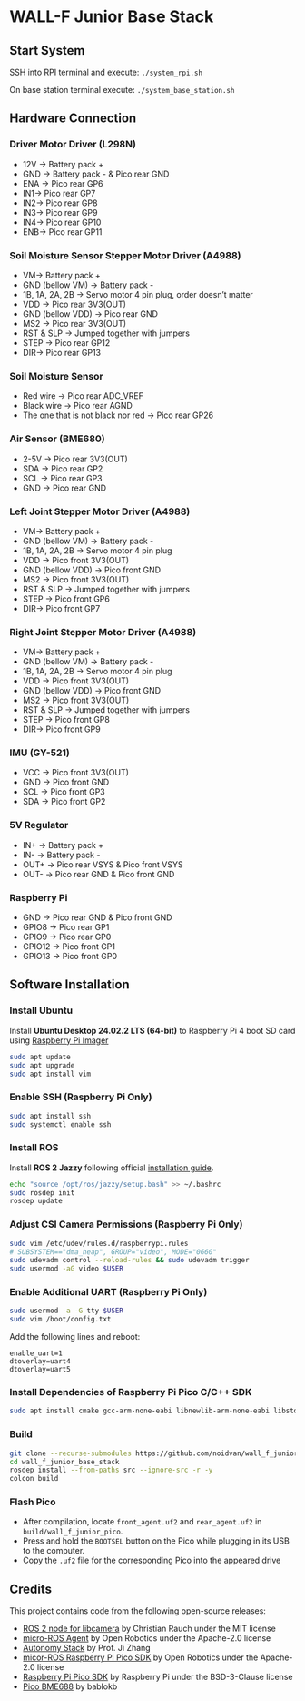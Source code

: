 # WALL-F Junior Base Stack

## Start System
SSH into RPI terminal and execute: `./system_rpi.sh`

On base station terminal execute: `./system_base_station.sh`

## Hardware Connection
### Driver Motor Driver (L298N)
- 12V -> Battery pack + 
- GND -> Battery pack - & Pico rear GND 
- ENA -> Pico rear GP6 
- IN1-> Pico rear GP7 
- IN2-> Pico rear GP8 
- IN3-> Pico rear GP9 
- IN4-> Pico rear GP10 
- ENB-> Pico rear GP11 

### Soil Moisture Sensor Stepper Motor Driver (A4988)
- VM-> Battery pack + 
- GND (bellow VM) -> Battery pack - 
- 1B, 1A, 2A, 2B -> Servo motor 4 pin plug, order doesn’t matter 
- VDD -> Pico rear 3V3(OUT) 
- GND (bellow VDD) -> Pico rear GND 
- MS2 -> Pico rear 3V3(OUT) 
- RST & SLP -> Jumped together with jumpers 
- STEP -> Pico rear GP12 
- DIR-> Pico rear GP13 

### Soil Moisture Sensor
- Red wire -> Pico rear ADC_VREF 
- Black wire -> Pico rear AGND 
- The one that is not black nor red -> Pico rear GP26 

### Air Sensor (BME680)
- 2-5V -> Pico rear 3V3(OUT) 
- SDA -> Pico rear GP2 
- SCL -> Pico rear GP3 
- GND -> Pico rear GND 

### Left Joint Stepper Motor Driver (A4988)
- VM-> Battery pack + 
- GND (bellow VM) -> Battery pack -  
- 1B, 1A, 2A, 2B -> Servo motor 4 pin plug
- VDD -> Pico front 3V3(OUT) 
- GND (bellow VDD) -> Pico front GND 
- MS2 -> Pico front 3V3(OUT) 
- RST & SLP -> Jumped together with jumpers 
- STEP -> Pico front GP6 
- DIR-> Pico front GP7 

### Right Joint Stepper Motor Driver (A4988)
- VM-> Battery pack + 
- GND (bellow VM) -> Battery pack -  
- 1B, 1A, 2A, 2B -> Servo motor 4 pin plug
- VDD -> Pico front 3V3(OUT) 
- GND (bellow VDD) -> Pico front GND 
- MS2 -> Pico front 3V3(OUT) 
- RST & SLP -> Jumped together with jumpers 
- STEP -> Pico front GP8
- DIR-> Pico front GP9

### IMU (GY-521)
- VCC -> Pico front 3V3(OUT) 
- GND -> Pico front GND 
- SCL -> Pico front GP3 
- SDA -> Pico front GP2 

### 5V Regulator
- IN+ -> Battery pack + 
- IN- -> Battery pack - 
- OUT+ -> Pico rear VSYS & Pico front VSYS 
- OUT- -> Pico rear GND & Pico front GND 

### Raspberry Pi
- GND -> Pico rear GND & Pico front GND 
- GPIO8 -> Pico rear GP1 
- GPIO9 -> Pico rear GP0 
- GPIO12 -> Pico front GP1 
- GPIO13 -> Pico front GP0  

## Software Installation

### Install Ubuntu

Install **Ubuntu Desktop 24.02.2 LTS (64-bit)** to Raspberry Pi 4 boot SD card using [Raspberry Pi Imager](https://www.raspberrypi.com/software/)

```bash
sudo apt update
sudo apt upgrade
sudo apt install vim
```

### Enable SSH (Raspberry Pi Only)
```bash
sudo apt install ssh
sudo systemctl enable ssh
```

### Install ROS

Install **ROS 2 Jazzy** following official [installation guide](https://docs.ros.org/en/jazzy/Installation/Ubuntu-Install-Debs.html).

```bash
echo "source /opt/ros/jazzy/setup.bash" >> ~/.bashrc
sudo rosdep init
rosdep update
```

### Adjust CSI Camera Permissions (Raspberry Pi Only)
```bash
sudo vim /etc/udev/rules.d/raspberrypi.rules
# SUBSYSTEM=="dma_heap", GROUP="video", MODE="0660"
sudo udevadm control --reload-rules && sudo udevadm trigger
sudo usermod -aG video $USER
```

### Enable Additional UART (Raspberry Pi Only)
```bash
sudo usermod -a -G tty $USER
sudo vim /boot/config.txt
```

Add the following lines and reboot:
```
enable_uart=1
dtoverlay=uart4
dtoverlay=uart5
```

### Install Dependencies of Raspberry Pi Pico C/C++ SDK
```bash
sudo apt install cmake gcc-arm-none-eabi libnewlib-arm-none-eabi libstdc++-arm-none-eabi-newlib
```

### Build
```bash
git clone --recurse-submodules https://github.com/noidvan/wall_f_junior_base_stack
cd wall_f_junior_base_stack
rosdep install --from-paths src --ignore-src -r -y
colcon build
```

### Flash Pico
* After compilation, locate `front_agent.uf2` and `rear_agent.uf2` in `build/wall_f_junior_pico`.
* Press and hold the `BOOTSEL` button on the Pico while plugging in its USB to the computer.
* Copy the `.uf2` file for the corresponding Pico into the appeared drive

## Credits

This project contains code from the following open-source releases:
* [ROS 2 node for libcamera](https://github.com/christianrauch/camera_ros) by Christian Rauch under the MIT license
* [micro-ROS Agent](https://github.com/micro-ROS/micro-ROS-Agent) by Open Robotics under the Apache-2.0 license
* [Autonomy Stack](https://github.com/jizhang-cmu/autonomy_stack_mecanum_wheel_platform) by Prof. Ji Zhang
* [micor-ROS Raspberry Pi Pico SDK](https://github.com/micro-ROS/micro_ros_raspberrypi_pico_sdk) by Open Robotics under the Apache-2.0 license
* [Raspberry Pi Pico SDK](https://github.com/raspberrypi/pico-sdk) by Raspberry Pi under the BSD-3-Clause license
* [Pico BME688](https://github.com/bablokb/pico-bme688) by bablokb